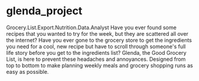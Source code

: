 # glenda_project
Grocery.List.Export.Nutrition.Data.Analyst Have you ever found some recipes that you wanted to try for the week, but they are scattered all over the internet? Have you ever gone to the grocery store to get the ingredients you need for a cool, new recipe but have to scroll through someone's full life story before you get to the ingredients list? Glenda, the Good Grocery List, is here to prevent these headaches and annoyances. Designed from top to bottom to make planning weekly meals and grocery shopping runs as easy as possible.
